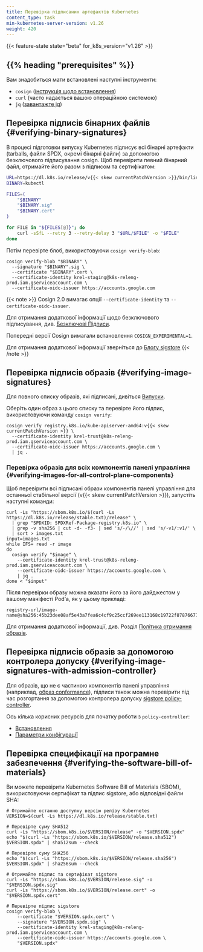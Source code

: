 ```yaml
---
title: Перевірка підписаних артефактів Kubernetes
content_type: task
min-kubernetes-server-version: v1.26
weight: 420
---
```


<!-- overview -->

{{< feature-state state="beta" for_k8s_version="v1.26" >}}

## {{% heading "prerequisites" %}}

Вам знадобиться мати встановлені наступні інструменти:

- `cosign` ([інструкція щодо встановлення](https://docs.sigstore.dev/cosign/system_config/installation/))
- `curl` (часто надається вашою операційною системою)
- `jq` ([завантажте jq](https://jqlang.github.io/jq/download/))

## Перевірка підписів бінарних файлів {#verifying-binary-signatures}

В процесі підготовки випуску Kubernetes підписує всі бінарні артефакти (tarballs, файли SPDX, окремі бінарні файли) за допомогою безключового підписування cosign. Щоб перевірити певний бінарний файл, отримайте його разом з підписом та сертифікатом:

```bash
URL=https://dl.k8s.io/release/v{{< skew currentPatchVersion >}}/bin/linux/amd64
BINARY=kubectl

FILES=(
    "$BINARY"
    "$BINARY.sig"
    "$BINARY.cert"
)

for FILE in "${FILES[@]}"; do
    curl -sSfL --retry 3 --retry-delay 3 "$URL/$FILE" -o "$FILE"
done
```

Потім перевірте блоб, використовуючи `cosign verify-blob`:

```shell
cosign verify-blob "$BINARY" \
  --signature "$BINARY".sig \
  --certificate "$BINARY".cert \
  --certificate-identity krel-staging@k8s-releng-prod.iam.gserviceaccount.com \
  --certificate-oidc-issuer https://accounts.google.com
```

{{< note >}}
Cosign 2.0 вимагає опції `--certificate-identity` та `--certificate-oidc-issuer`.

Для отримання додаткової інформації щодо безключового підписування, див. [Безключові Підписи](https://docs.sigstore.dev/cosign/signing/overview/).

Попередні версії Cosign вимагали встановлення `COSIGN_EXPERIMENTAL=1`.

Для отримання додаткової інформації зверніться до [Блогу sigstore](https://blog.sigstore.dev/cosign-2-0-released/)
{{< /note >}}

## Перевірка підписів образів {#verifying-image-signatures}

Для повного списку образів, які підписані, дивіться [Випуски](/uk/releases/download/).

Оберіть один образ з цього списку та перевірте його підпис, використовуючи команду `cosign verify`:

```shell
cosign verify registry.k8s.io/kube-apiserver-amd64:v{{< skew currentPatchVersion >}} \
  --certificate-identity krel-trust@k8s-releng-prod.iam.gserviceaccount.com \
  --certificate-oidc-issuer https://accounts.google.com \
  | jq .
```

### Перевірка образів для всіх компонентів панелі управління {#verifying-images-for-all-control-plane-components}

Щоб перевірити всі підписані образи компонентів панелі управління для останньої стабільної версії (v{{< skew currentPatchVersion >}}), запустіть наступні команди:

```shell
curl -Ls "https://sbom.k8s.io/$(curl -Ls https://dl.k8s.io/release/stable.txt)/release" \
  | grep "SPDXID: SPDXRef-Package-registry.k8s.io" \
  | grep -v sha256 | cut -d- -f3- | sed 's/-/\//' | sed 's/-v1/:v1/' \
  | sort > images.txt
input=images.txt
while IFS= read -r image
do
  cosign verify "$image" \
    --certificate-identity krel-trust@k8s-releng-prod.iam.gserviceaccount.com \
    --certificate-oidc-issuer https://accounts.google.com \
    | jq .
done < "$input"
```

Після перевірки образу можна вказати його за його дайджестом у вашому маніфесті Podʼа, як у цьому прикладі:

```console
registry-url/image-name@sha256:45b23dee08af5e43a7fea6c4cf9c25ccf269ee113168c19722f87876677c5cb2
```

Для отримання додаткової інформації, див. Розділ [Політика отримання образів](/uk/docs/concepts/containers/images/#image-pull-policy).

## Перевірка підписів образів за допомогою контролера допуску {#verifying-image-signatures-with-admission-controller}

Для образів, що не є частиною компонентів панелі управління (наприклад, [образ conformance](https://github.com/kubernetes/kubernetes/blob/master/test/conformance/image/README.md)), підписи також можна перевірити під час розгортання за допомогою контролера допуску [sigstore policy-controller](https://docs.sigstore.dev/policy-controller/overview).

Ось кілька корисних ресурсів для початку роботи з `policy-controller`:

- [Встановлення](https://github.com/sigstore/helm-charts/tree/main/charts/policy-controller)
- [Параметри конфігурації](https://github.com/sigstore/policy-controller/tree/main/config)

## Перевірка специфікації на програмне забезпечення {#verifying-the-software-bill-of-materials}

Ви можете перевірити Kubernetes Software Bill of Materials (SBOM), використовуючи сертифікат та підпис sigstore, або відповідні файли SHA:

```shell
# Отримайте останню доступну версію релізу Kubernetes
VERSION=$(curl -Ls https://dl.k8s.io/release/stable.txt)

# Перевірте суму SHA512
curl -Ls "https://sbom.k8s.io/$VERSION/release" -o "$VERSION.spdx"
echo "$(curl -Ls "https://sbom.k8s.io/$VERSION/release.sha512") $VERSION.spdx" | sha512sum --check

# Перевірте суму SHA256
echo "$(curl -Ls "https://sbom.k8s.io/$VERSION/release.sha256") $VERSION.spdx" | sha256sum --check

# Отримайте підпис та сертифікат sigstore
curl -Ls "https://sbom.k8s.io/$VERSION/release.sig" -o "$VERSION.spdx.sig"
curl -Ls "https://sbom.k8s.io/$VERSION/release.cert" -o "$VERSION.spdx.cert"

# Перевірте підпис sigstore
cosign verify-blob \
    --certificate "$VERSION.spdx.cert" \
    --signature "$VERSION.spdx.sig" \
    --certificate-identity krel-staging@k8s-releng-prod.iam.gserviceaccount.com \
    --certificate-oidc-issuer https://accounts.google.com \
    "$VERSION.spdx"
```
